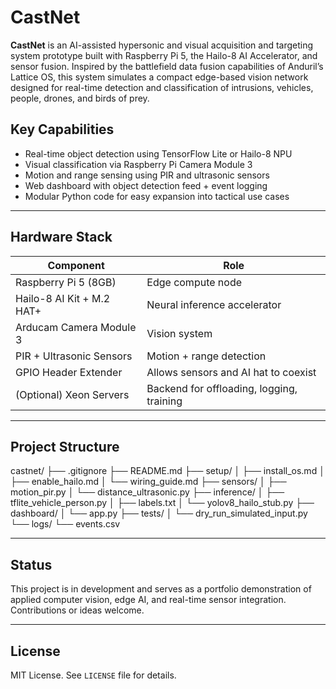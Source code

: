 # CastNet
**CastNet** is an AI-assisted hypersonic and visual acquisition and targeting system prototype built with Raspberry Pi 5, the Hailo-8 AI Accelerator, and sensor fusion. Inspired by the battlefield data fusion capabilities of Anduril’s Lattice OS, this system simulates a compact edge-based vision network designed for real-time detection and classification of intrusions, vehicles, people, drones, and birds of prey.

## Key Capabilities

- Real-time object detection using TensorFlow Lite or Hailo-8 NPU
- Visual classification via Raspberry Pi Camera Module 3
- Motion and range sensing using PIR and ultrasonic sensors
- Web dashboard with object detection feed + event logging
- Modular Python code for easy expansion into tactical use cases

---

## Hardware Stack

| Component | Role |
|----------|------|
| Raspberry Pi 5 (8GB) | Edge compute node |
| Hailo-8 AI Kit + M.2 HAT+ | Neural inference accelerator |
| Arducam Camera Module 3 | Vision system |
| PIR + Ultrasonic Sensors | Motion + range detection |
| GPIO Header Extender | Allows sensors and AI hat to coexist |
| (Optional) Xeon Servers | Backend for offloading, logging, training |

---

## Project Structure
castnet/
├── .gitignore
├── README.md
├── setup/
│   ├── install_os.md
│   ├── enable_hailo.md
│   └── wiring_guide.md
├── sensors/
│   ├── motion_pir.py
│   └── distance_ultrasonic.py
├── inference/
│   ├── tflite_vehicle_person.py
│   ├── labels.txt
│   └── yolov8_hailo_stub.py
├── dashboard/
│   └── app.py
├── tests/
│   └── dry_run_simulated_input.py
└── logs/
    └── events.csv

---

## Status

This project is in development and serves as a portfolio demonstration of applied computer vision, edge AI, and real-time sensor integration. Contributions or ideas welcome.

---

## License

MIT License. See `LICENSE` file for details.

